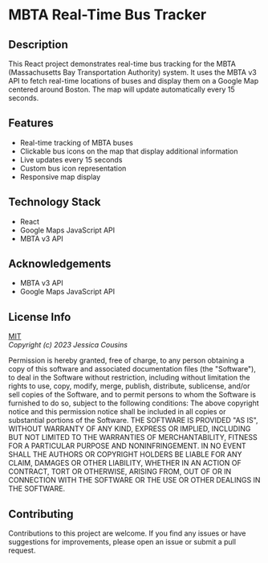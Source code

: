 # MBTA Real-Time Bus Tracker

## Description

This React project demonstrates real-time bus tracking for the MBTA (Massachusetts Bay Transportation Authority) system. It uses the MBTA v3 API to fetch real-time locations of buses and display them on a Google Map centered around Boston. The map will update automatically every 15 seconds.

## Features

- Real-time tracking of MBTA buses
- Clickable bus icons on the map that display additional information
- Live updates every 15 seconds
- Custom bus icon representation
- Responsive map display

## Technology Stack

- React
- Google Maps JavaScript API
- MBTA v3 API

## Acknowledgements

- MBTA v3 API
- Google Maps JavaScript API

## License Info

[MIT](https://choosealicense.com/licenses/mit/)  
_Copyright (c) 2023 Jessica Cousins_

Permission is hereby granted, free of charge, to any person obtaining a copy
of this software and associated documentation files (the "Software"), to deal
in the Software without restriction, including without limitation the rights
to use, copy, modify, merge, publish, distribute, sublicense, and/or sell
copies of the Software, and to permit persons to whom the Software is
furnished to do so, subject to the following conditions:
The above copyright notice and this permission notice shall be included in all
copies or substantial portions of the Software.
THE SOFTWARE IS PROVIDED "AS IS", WITHOUT WARRANTY OF ANY KIND, EXPRESS OR
IMPLIED, INCLUDING BUT NOT LIMITED TO THE WARRANTIES OF MERCHANTABILITY,
FITNESS FOR A PARTICULAR PURPOSE AND NONINFRINGEMENT. IN NO EVENT SHALL THE
AUTHORS OR COPYRIGHT HOLDERS BE LIABLE FOR ANY CLAIM, DAMAGES OR OTHER
LIABILITY, WHETHER IN AN ACTION OF CONTRACT, TORT OR OTHERWISE, ARISING FROM,
OUT OF OR IN CONNECTION WITH THE SOFTWARE OR THE USE OR OTHER DEALINGS IN THE
SOFTWARE.

## Contributing

Contributions to this project are welcome. If you find any issues or have suggestions for improvements, please open an issue or submit a pull request.
